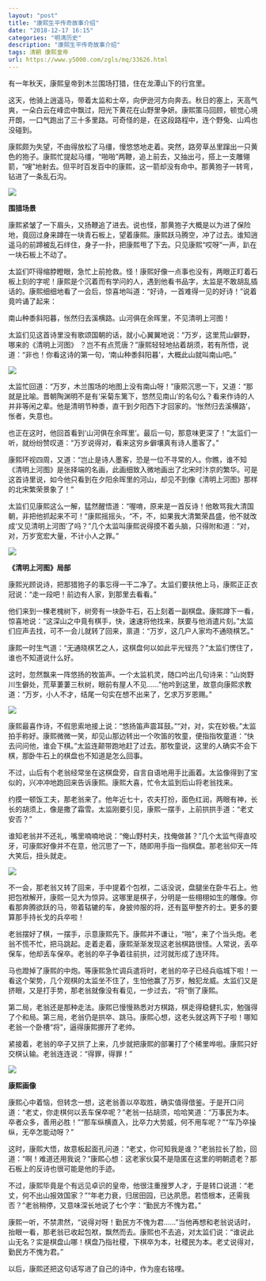 ```yaml
---
layout: "post"
title: "康熙生平传奇故事介绍"
date: "2018-12-17 16:15"
categories: "明清历史"
description: "康熙生平传奇故事介绍"
tags: 清朝 康熙皇帝
url: https://www.y5000.com/zgls/mq/33626.html
---
```






有一年秋天，康熙皇帝到木兰围场打猎，住在龙潭山下的行宫里。

这天，他骑上逍遥马，带着太监和士卒，向伊逊河方向奔去。秋日的塞上，天高气爽，一朵白云在峰峦中飘过，阳光下黄花在山野里争妍。康熙策马回顾，顿觉心境开朗，一口气跑出了三十多里路。可奇怪的是，在这段路程中，连个野兔、山鸡也没碰到。

康熙颇为失望，不由得放松了马缰，慢悠悠地走着。突然，路旁草丛里蹿出一只黄色的狍子。康熙忙提起马缰，“啪啪”两鞭，追上前去，又抽出弓，搭上一支雕翎箭，“嗖”地射去。但平时百发百中的康熙，这一箭却没有命中。那黄狍子一转弯，钻进了一条乱石沟。

![](https://img.y5000.com/uploads/allimg/180926/14-1P926131942L5.jpg)

**围猎场景**

康熙紧皱了一下眉头，又扬鞭追了进去。说也怪，那黄狍子大概是以为进了保险地，竟回过身来蹲在一块青石板上，望着康熙。康熙跃马腾空，冲了过去。谁知逍遥马的前蹄被乱石绊住，身子一扑，把康熙甩了下去。只见康熙“哎呀”一声，趴在一块石板上不动了。

太监们吓得缩脖瞪眼，急忙上前抢救。怪！康熙好像一点事也没有，两眼正盯着石板上刻的字呢！康熙是个沉着而有学问的人，遇到他看书品字，太监是不敢胡乱插话的。康熙细细地看了一会后，惊喜地叫道：“好诗，一首难得一见的好诗！”说着竟吟诵了起来：

南山种黍斜阳暮，怅然归去溪横路。山河俱在余晖里，不见清明上河图！

太监们见这首诗里没有歌颂国朝的话，就小心翼翼地说：“万岁，这里荒山僻野，哪来的《清明上河图》
？岂不有点荒唐？”康熙轻轻地拈着胡须，若有所悟，说道：“非也！你看这诗的第一句，‘南山种黍斜阳暮’，大概此山就叫南山吧。”

![](https://img.y5000.com/uploads/allimg/180926/14-1P92613195M03.jpg)

太监忙回道：“万岁，木兰围场的地图上没有南山呀！”康熙沉思一下，又道：“那就是比喻。晋朝陶渊明不是有‘采菊东篱下，悠然见南山’的名句么？看来作诗的人并非等闲之辈。他是清明节种黍，直干到夕阳西下才回家的。‘怅然归去溪横路’，怅者，失意也。

也正在这时，他回首看到‘山河俱在余晖里’。最后一句，那意味更深了！”太监们一听，就纷纷赞叹道：“万岁说得对，看来这穷乡僻壤真有诗人墨客了。”

康熙环视四周，又道：“岂止是诗人墨客，恐是一位不寻常的人。你瞧，谁不知《清明上河图》是张择端的名画，此画细致入微地画出了北宋时汴京的繁华。可是这首诗里说，如今他只看到在夕阳余晖里的河山，却见不到像《清明上河图》那样的北宋繁荣景象了！”

太监们见康熙这么一解，猛然醒悟道：“喔唷，原来是一首反诗！他敢骂我大清国朝，非把他抓起来不可！”康熙摇摇头，“不，不，如果我大清繁荣昌盛，他不就改成‘又见清明上河图’了吗？”几个太监叫康熙说得摸不着头脑，只得附和道：“对，对，万岁宽宏大量，不计小人之罪。”

![](https://img.y5000.com/uploads/allimg/180926/14-1P92613203W40.jpg)

**《清明上河图》局部**

康熙光顾说诗，把那猎狍子的事忘得一干二净了。太监们要扶他上马，康熙正正衣冠说：“走一段吧！前边有人家，到那里去看看。”

他们来到一棵老槐树下，树旁有一块卧牛石，石上刻着一副棋盘。康熙蹲下一看，惊喜地说：“这深山之中竟有棋手，快，速速将他找来，朕要与他消遣片刻。”太监们应声去找，可不一会儿就转了回来，禀道：“万岁，这几户人家均不通晓棋艺。”

康熙一时生气道：“无通晓棋艺之人，这棋盘何以如此平光锃亮？”太监们愣住了，谁也不知道说什么好。

这时，忽然飘来一阵悠扬的牧笛声。一个太监机灵，随口吟出几句诗来：“山岗野川生僻处，荒草萋萋三秋树，眼前有屋人不见……”他吟到这里，故意向康熙求教道：“万岁，小人不才，结尾一句实在想不出来了，乞求万岁恩赐。”

![](https://img.y5000.com/uploads/allimg/180926/14-1P926132049550.jpg)

康熙最喜作诗，不假思索地接上说：“悠扬笛声震耳鼓。”“对，对，实在妙极。”太监拍手称好。康熙微微一笑，却见山那边转出一个吹笛的牧童，便指指牧童道：“快去问问他，谁会下棋。”太监连颠带跑地赶了过去。那牧童说，这里的人确实不会下棋，那卧牛石上的棋盘也不知道是怎么回事。

不过，山后有个老翁经常坐在这棋盘旁，自言自语地用手比画着。太监像得到了宝似的，兴冲冲地跑回来告诉康熙。康熙大喜，忙令太监到后山将老翁找来。

约摸一顿饭工夫，那老翁来了。他年近七十，农夫打扮，面色红润，两眼有神，长长的胡须上，像是撒了霜雪。太监刚要引见，康熙一摆手，上前拱拱手道：“老丈安否？”

谁知老翁并不还礼，嘴里喃喃地说：“俺山野村夫，找俺做甚？”几个太监气得直咬牙，可康熙好像并不在意，他沉思了一下，随即用手指一指棋盘。那老翁仰天一阵大笑后，扭头就走。

![](https://img.y5000.com/uploads/allimg/180926/14-1P9261321003O.jpg)

不一会，那老翁又转了回来，手中提着个包袱，二话没说，盘腿坐在卧牛石上。他把包袱解开，康熙一见大为惊异。这哪里是棋子，分明是一些栩栩如生的雕像。你看那奔腾欲跃的马，带着轱辘的车，身披帅服的将，还有盔甲整齐的士。更多的要算那手持长戈的兵卒啦！

老翁摆好了棋，一摆手，示意康熙先下。康熙并不谦让，“啪”，来了个当头炮。老翁不慌不忙，把马跳起。走着走着，康熙渐渐发现这老翁棋路很怪。人常说，丢卒保车，他却丢车保卒。老翁的卒子争着往前拱，过河就形成了连环阵。

马也蹬掉了康熙的中炮。等康熙急忙调兵遣将时，老翁的卒子已经兵临城下啦！一看这个架势，几个观棋的太监坐不住了，生怕他赢了万岁，触犯龙威。太监们又是挤眼，又是打手势，那老翁就像没有看见，一步过去，“将”倒了康熙。

第二局，老翁还是那种走法。康熙已慢慢熟悉对方棋路，棋走得稳健扎实，勉强得了个和局。第三局，老翁仍是拱卒、跳马。康熙心想，这老头就这两下子啦！哪知老翁一个卧槽“将”，逼得康熙挪开了老帅。

紧接着，老翁的卒子又拱了上来，几步就把康熙的部署打了个稀里哗啦。康熙只好交棋认输。老翁连连说：“得罪，得罪！”

![](https://img.y5000.com/uploads/allimg/180926/14-1P92613211Na.jpg)

**康熙画像**

康熙心中着恼，但转念一想，这老翁善以卒取胜，确实值得借鉴。于是开口问道：“老丈，你走棋何以丢车保卒呢？”老翁一拈胡须，哈哈笑道：“万事民为本。卒者众多，善用必胜！”“那车纵横直入，比卒力大势威，何不用车呢？”“车乃卒操纵，无卒怎能动呀？”

这时，康熙大悟，故意板起面孔问道：“老丈，你可知我是谁？”老翁拉长了脸，回道：“啊！难道还用我说？”康熙心想：这老家伙莫不是隐匿在这里的明朝遗老？那石板上的反诗也很可能是他的手迹。

不过，康熙毕竟是个有远见卓识的皇帝，他很注重搜罗人才，于是转口说道：“老丈，何不出山报效国家？”“年老力衰，归居田园，已达夙愿。若悟根本，还需我否？”老翁稍停，又意味深长地说了七个字：“勤民方不愧为君。”

康熙一听，不禁肃然，“说得对呀！勤民方不愧为君……”当他再想和老翁说话时，抬眼一看，那老翁已收起包袱，飘然而去。康熙也不去追，对太监们说：“谁说此山无名？实是棋盘山哪！棋盘乃指社稷，下棋卒为本，社稷民为本。老丈说得对，勤民方不愧为君。”

以后，康熙还把这句话写进了自己的诗中，作为座右铭哩。
